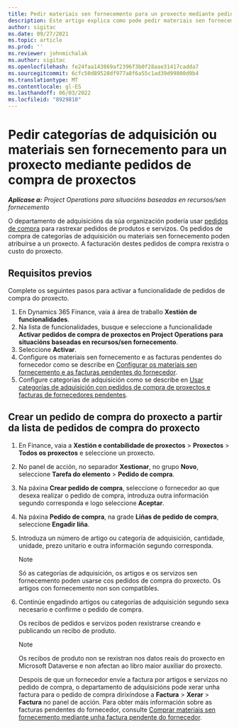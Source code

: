 ```yaml
---
title: Pedir materiais sen fornecemento para un proxecto mediante pedidos de compra de proxectos
description: Este artigo explica como pode pedir materiais sen fornecemento para un proxecto mediante pedidos de compra de proxectos.
author: sigitac
ms.date: 09/27/2021
ms.topic: article
ms.prod: ''
ms.reviewer: johnmichalak
ms.author: sigitac
ms.openlocfilehash: fe24faa143869af2396f3b0f28aae31417cadda7
ms.sourcegitcommit: 6cfc50d89528df977a8f6a55c1ad39d99800d9b4
ms.translationtype: MT
ms.contentlocale: gl-ES
ms.lasthandoff: 06/03/2022
ms.locfileid: "8929810"
---
```

# <a name="order-procurement-categories-or-non-stocked-materials-for-a-project-using-project-purchase-orders"></a>Pedir categorías de adquisición ou materiais sen fornecemento para un proxecto mediante pedidos de compra de proxectos

_**Aplícase a:** Project Operations para situacións baseadas en recursos/sen fornecemento_

O departamento de adquisicións da súa organización podería usar [pedidos de compra](/dynamics365/supply-chain/procurement/purchase-order-overview) para rastrexar pedidos de produtos e servizos. Os pedidos de compra de categorías de adquisición ou materiais sen fornecemento poden atribuírse a un proxecto. A facturación destes pedidos de compra rexistra o custo do proxecto.

## <a name="prerequisites"></a>Requisitos previos
Complete os seguintes pasos para activar a funcionalidade de pedidos de compra do proxecto.

1. En Dynamics 365 Finance, vaia á área de traballo **Xestión de funcionalidades**.
2. Na lista de funcionalidades, busque e seleccione a funcionalidade **Activar pedidos de compra de proxectos en Project Operations para situacións baseadas en recursos/sen fornecemento**.
3. Seleccione **Activar**.
4. Configure os materiais sen fornecemento e as facturas pendentes do fornecedor como se describe en [Configurar os materiais sen fornecemento e as facturas pendentes do fornecedor](configure-materials-nonstocked.md).
5. Configure categorías de adquisición como se describe en [Usar categorías de adquisición con pedidos de compra de proxectos e facturas de fornecedores pendentes](configure-procurement-categories.md).

## <a name="create-a-project-purchase-order-from-the-project-purchase-order-list"></a>Crear un pedido de compra do proxecto a partir da lista de pedidos de compra do proxecto

1. En Finance, vaia a **Xestión e contabilidade de proxectos** > **Proxectos** > **Todos os proxectos** e seleccione un proxecto.
2. No panel de acción, no separador **Xestionar**, no grupo **Novo**, seleccione **Tarefa do elemento** > **Pedido de compra**.
3. Na páxina **Crear pedido de compra**, seleccione o fornecedor ao que desexa realizar o pedido de compra, introduza outra información segundo corresponda e logo seleccione **Aceptar**.
4. Na páxina **Pedido de compra**, na grade **Liñas de pedido de compra**, seleccione **Engadir liña**.
5. Introduza un número de artigo ou categoría de adquisición, cantidade, unidade, prezo unitario e outra información segundo corresponda.

    > [!NOTE]
    > Só as categorías de adquisición, os artigos e os servizos sen fornecemento poden usarse cos pedidos de compra do proxecto. Os artigos con fornecemento non son compatibles.

6. Continúe engadindo artigos ou categorías de adquisición segundo sexa necesario e confirme o pedido de compra.

    Os recibos de pedidos e servizos poden rexistrarse creando e publicando un recibo de produto.

    > [!NOTE]
    > Os recibos de produto non se rexistran nos datos reais do proxecto en Microsoft Dataverse e non afectan ao libro maior auxiliar do proxecto.

    Despois de que un fornecedor envíe a factura por artigos e servizos no pedido de compra, o departamento de adquisicións pode xerar unha factura para o pedido de compra dirixíndose a **Factura** > **Xerar** > **Factura** no panel de acción. Para obter máis información sobre as facturas pendentes do fornecedor, consulte [Comprar materiais sen fornecemento mediante unha factura pendente do fornecedor](pending-vendor-invoices.md).

